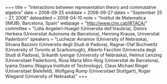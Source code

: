 +++
title = "Interactions between representation theory and commutative algebra"
date = 2008-09-25
enddate = 2008-09-27
dates = "September 25 - 27, 2008"
dateadded = 2008-04-10
note = "Institut de Matematica (IMUB), Barcelona, Spain"
webpage = "http://www.crm.cat/IRTACA/"
committee = "Lidia Angeleri-Huegel (Universita dell'Insubria), Dolors Herbera (Universitat Autonoma de Barcelona), Henning Krause, Universitat Paderborn"
speakers = "Luchezar Avramov (University of Nebraska), Silvana Bazzoni (Universita degli Studi di Padova), Ragnar-Olaf Buchweitz (University of Toronto at Scarborough), Alberto Facchini (Universita degli Studi di Padova), Srikanth Iyengar (University of Nebraska), Helmut Lenzing (Universitaet Paderborn), Rosa Maria Miro-Roig 	(Universitat de Barcelona), Iyama Osamu (Nagoya Institute of Technology), 
Claus Michael Ringel (Universitaet Bielefeld), Wolfgang Rump (Universitaet Stuttgart), Roger Wiegand (University of Nebraska)"
+++
